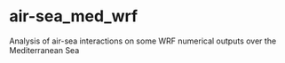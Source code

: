 # air-sea_med_wrf
Analysis of air-sea interactions on some WRF numerical outputs over the Mediterranean Sea
